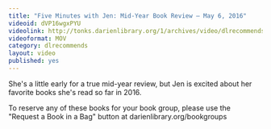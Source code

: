 ```yaml
---
title: "Five Minutes with Jen: Mid-Year Book Review — May 6, 2016"
videoid: dVP16wgxPYU
videolink: http://tonks.darienlibrary.org/1/archives/video/dlrecommends/20160506_five_minutes_jen.mov
videoformat: MOV
category: dlrecommends
layout: video
published: yes
---
```

She's a little early for a true mid-year review, but Jen is excited about her favorite books she's read so far in 2016. 

To reserve any of these books for your book group, please use the "Request a Book in a Bag" button at darienlibrary.org/bookgroups